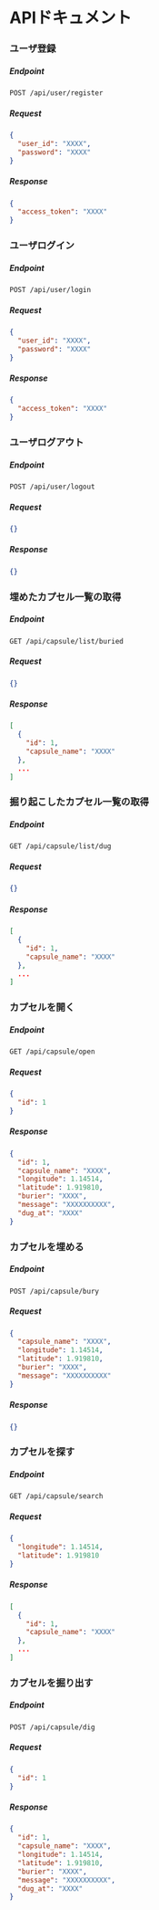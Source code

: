 # APIドキュメント

### ユーザ登録

##### Endpoint

```text
POST /api/user/register
```

##### Request

```json
{
  "user_id": "XXXX",
  "password": "XXXX"
}
```

##### Response

```json
{
  "access_token": "XXXX"
}
```

### ユーザログイン

##### Endpoint

```text
POST /api/user/login
```

##### Request

```json
{
  "user_id": "XXXX",
  "password": "XXXX"
}
```

##### Response

```json
{
  "access_token": "XXXX"
}
```

### ユーザログアウト

##### Endpoint

```text
POST /api/user/logout
```

##### Request

```json
{}
```

##### Response

```json
{}
```

### 埋めたカプセル一覧の取得

##### Endpoint

```text
GET /api/capsule/list/buried
```

##### Request

```json
{}
```

##### Response

```json
[
  {
    "id": 1,
    "capsule_name": "XXXX"
  },
  ...
]
```

### 掘り起こしたカプセル一覧の取得

##### Endpoint

```text
GET /api/capsule/list/dug
```

##### Request

```json
{}
```

##### Response

```json
[
  {
    "id": 1,
    "capsule_name": "XXXX"
  },
  ...
]
```

### カプセルを開く

##### Endpoint

```text
GET /api/capsule/open
```

##### Request

```json
{
  "id": 1
}
```

##### Response

```json
{
  "id": 1,
  "capsule_name": "XXXX",
  "longitude": 1.14514,
  "latitude": 1.919810,
  "burier": "XXXX",
  "message": "XXXXXXXXXX",
  "dug_at": "XXXX"
}
```

### カプセルを埋める

##### Endpoint

```text
POST /api/capsule/bury
```

##### Request

```json
{
  "capsule_name": "XXXX",
  "longitude": 1.14514,
  "latitude": 1.919810,
  "burier": "XXXX",
  "message": "XXXXXXXXXX"
}
```

##### Response

```json
{}
```

### カプセルを探す

##### Endpoint

```text
GET /api/capsule/search
```

##### Request

```json
{
  "longitude": 1.14514,
  "latitude": 1.919810
}
```

##### Response

```json
[
  {
    "id": 1,
    "capsule_name": "XXXX"
  },
  ...
]
```

### カプセルを掘り出す

##### Endpoint

```text
POST /api/capsule/dig
```

##### Request

```json
{
  "id": 1
}
```

##### Response

```json
{
  "id": 1,
  "capsule_name": "XXXX",
  "longitude": 1.14514,
  "latitude": 1.919810,
  "burier": "XXXX",
  "message": "XXXXXXXXXX",
  "dug_at": "XXXX"
}
```